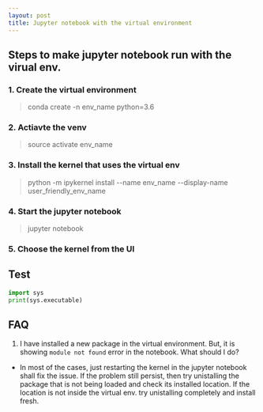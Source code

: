 ```yaml
---
layout: post
title: Jupyter notebook with the virtual environment
---
```


## Steps to make jupyter notebook run with the virual env.

### 1. Create the virtual environment

> conda create -n env_name python=3.6

### 2. Actiavte the venv

> source activate env_name

### 3. Install the kernel that uses the virtual env

> python -m ipykernel install  --name env_name --display-name user_friendly_env_name

### 4. Start the jupyter notebook

> jupyter notebook

### 5. Choose the kernel from the UI

## Test

```python
import sys
print(sys.executable)
```

## FAQ

1. I have installed a new package in the virtual environment. But, it is showing `module not found` error in the notebook. What should I do?

- In most of the cases, just restarting the kernel in the jupyter notebook shall fix the issue. If the problem still persist, then try unistalling the package that is not being loaded and check its installed location. If the location is not inside the virtual env. try unistalling completely and install fresh.
